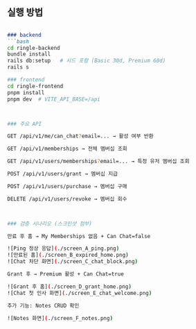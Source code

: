 ## 실행 방법


```md

### backend
```bash
cd ringle-backend
bundle install
rails db:setup   # 시드 포함 (Basic 30d, Premium 60d)
rails s

### frontend
cd ringle-frontend
pnpm install
pnpm dev  # VITE_API_BASE=/api



### 주요 API

GET /api/v1/me/can_chat?email=... → 활성 여부 반환

GET /api/v1/memberships → 전체 멤버십 조회

GET /api/v1/users/memberships?email=... → 특정 유저 멤버십 조회

POST /api/v1/users/grant → 멤버십 지급

POST /api/v1/users/purchase → 멤버십 구매

DELETE /api/v1/users/revoke → 멤버십 회수



### 검증 시나리오 (스크린샷 첨부)

만료 후 홈 → My Memberships 없음 + Can Chat=false  

![Ping 정상 응답](./screen_A_ping.png)  
![만료된 홈](./screen_B_expired_home.png)  
![Chat 차단 화면](./screen_C_chat_block.png)  

Grant 후 → Premium 활성 + Can Chat=true  

![Grant 후 홈](./screen_D_grant_home.png)  
![Chat 첫 인사 화면](./screen_E_chat_welcome.png)  

추가 기능: Notes CRUD 확인  

![Notes 화면](./screen_F_notes.png)

